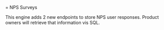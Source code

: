 = NPS Surveys

This engine adds 2 new endpoints to store NPS user responses. Product owners will retrieve that information vis SQL.
